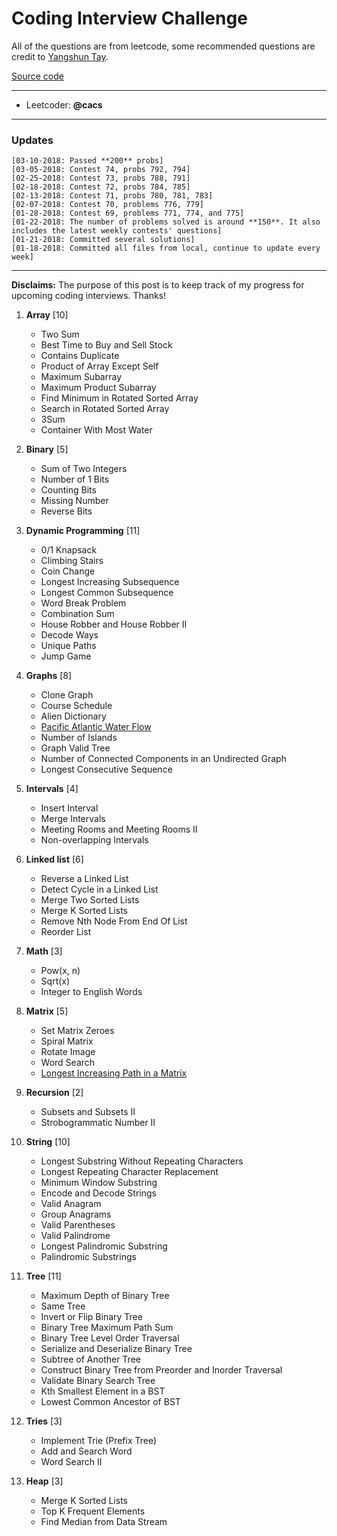 # Coding Interview Challenge
All of the questions are from leetcode, some recommended questions are credit to [Yangshun Tay](https://github.com/yangshun/tech-interview-handbook). 

[Source code](https://github.com/ttungl/Coding-Interview-Challenge/tree/master/source-code) 

---
* Leetcoder: **@cacs**
---

### Updates
    [03-10-2018: Passed **200** probs]
    [03-05-2018: Contest 74, probs 792, 794] 
    [02-25-2018: Contest 73, probs 788, 791] 
    [02-18-2018: Contest 72, probs 784, 785] 
    [02-13-2018: Contest 71, probs 780, 781, 783] 
    [02-07-2018: Contest 70, problems 776, 779] 
    [01-28-2018: Contest 69, problems 771, 774, and 775] 
    [01-22-2018: The number of problems solved is around **150**. It also includes the latest weekly contests' questions] 
    [01-21-2018: Committed several solutions] 
    [01-18-2018: Committed all files from local, continue to update every week]

---

**Disclaims:**
The purpose of this post is to keep track of my progress for upcoming coding interviews. Thanks!

1. **Array** [10]
    + Two Sum
    + Best Time to Buy and Sell Stock
    + Contains Duplicate
    + Product of Array Except Self
    + Maximum Subarray
    + Maximum Product Subarray
    + Find Minimum in Rotated Sorted Array
    + Search in Rotated Sorted Array
    + 3Sum
    + Container With Most Water

2. **Binary** [5]
    + Sum of Two Integers
    + Number of 1 Bits
    + Counting Bits
    + Missing Number
    + Reverse Bits

3. **Dynamic Programming** [11]
    + 0/1 Knapsack
    + Climbing Stairs
    + Coin Change
    + Longest Increasing Subsequence
    + Longest Common Subsequence
    + Word Break Problem
    + Combination Sum
    + House Robber and House Robber II
    + Decode Ways
    + Unique Paths
    + Jump Game

4. **Graphs** [8]
    + Clone Graph
    + Course Schedule
    + Alien Dictionary
    + [Pacific Atlantic Water Flow](https://github.com/ttungl/Coding-Interview-Challenge/blob/master/source-code/Pacific%20Atlantic%20Water%20Flow%20417.py) 
    + Number of Islands
    + Graph Valid Tree
    + Number of Connected Components in an Undirected Graph
    + Longest Consecutive Sequence

5. **Intervals** [4]
    + Insert Interval
    + Merge Intervals
    + Meeting Rooms and Meeting Rooms II
    + Non-overlapping Intervals

6. **Linked list** [6]
    + Reverse a Linked List
    + Detect Cycle in a Linked List
    + Merge Two Sorted Lists
    + Merge K Sorted Lists
    + Remove Nth Node From End Of List
    + Reorder List

7. **Math** [3]
    + Pow(x, n)
    + Sqrt(x)
    + Integer to English Words

8. **Matrix** [5]
    + Set Matrix Zeroes
    + Spiral Matrix
    + Rotate Image
    + Word Search
    + [Longest Increasing Path in a Matrix](https://github.com/ttungl/Coding-Interview-Challenge/blob/master/source-code/Longest%20Increasing%20Path%20in%20a%20Matrix%20329.py)

9. **Recursion** [2]
    + Subsets and Subsets II
    + Strobogrammatic Number II

10. **String** [10]
    + Longest Substring Without Repeating Characters
    + Longest Repeating Character Replacement
    + Minimum Window Substring
    + Encode and Decode Strings
    + Valid Anagram
    + Group Anagrams
    + Valid Parentheses
    + Valid Palindrome
    + Longest Palindromic Substring
    + Palindromic Substrings

11. **Tree** [11]
    + Maximum Depth of Binary Tree
    + Same Tree
    + Invert or Flip Binary Tree
    + Binary Tree Maximum Path Sum
    + Binary Tree Level Order Traversal
    + Serialize and Deserialize Binary Tree
    + Subtree of Another Tree
    + Construct Binary Tree from Preorder and Inorder Traversal
    + Validate Binary Search Tree
    + Kth Smallest Element in a BST
    + Lowest Common Ancestor of BST

12. **Tries** [3]
    + Implement Trie (Prefix Tree)
    + Add and Search Word
    + Word Search II

13. **Heap** [3]
    + Merge K Sorted Lists
    + Top K Frequent Elements
    + Find Median from Data Stream
